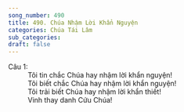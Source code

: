 ```yaml
---
song_number: 490
title: 490. Chúa Nhậm Lời Khẩn Nguyện
categories: Chúa Tái Lâm
sub_categories: 
draft: false
---
```

<dl><dt>Câu 1:</dt><dd data-verse="1">Tôi tin chắc Chúa hay nhậm lời khẩn nguyện! <br/>Tôi biết chắc Chúa hay nhậm lời khẩn nguyện! <br/>Tôi trải biết Chúa hay nhậm lời khẩn thiết! <br/>Vinh thay danh Cứu Chúa! </dd></dl>